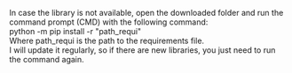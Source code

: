In case the library is not available, open the downloaded folder and run the command prompt (CMD) with the following command:  
python -m pip install -r "path_requi"  
Where path_requi is the path to the requirements file.  
I will update it regularly, so if there are new libraries, you just need to run the command again.  

